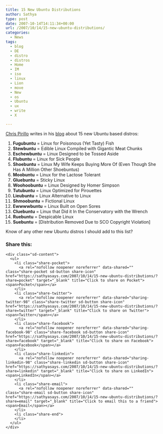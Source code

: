 ```yaml
---
title: 15 New Ubuntu Distributions
author: Sathya
type: post
date: 2007-10-14T14:11:34+00:00
url: /2007/10/14/15-new-ubuntu-distributions/
categories:
  - News
tags:
  - blog
  - DE
  - distro
  - distros
  - Home
  - IM
  - iso
  - linux
  - Lion
  - move
  - New
  - os
  - Ubuntu
  - ux
  - write
  - X

---
```

[Chris Pirillo][1] writes in his [blog][2] about 15 new Ubuntu based distros:

  1. **Fugubuntu** = Linux for Poisonous (Yet Tasty) Fish
  2. **Stewbuntu** = Edible Linux Compiled with Gigantic Meat Chunks
  3. **Eschewbuntu** = Linux Designed to be Tossed Aside
  4. **Flubuntu** = Linux for Sick People
  5. **Shoebuntu** = Linux My Wife Keeps Buying More Of (Even Though She Has A Million Other Shoebuntus)
  6. **Moobuntu** = Linux for the Lactose Tolerant
  7. **Gluebuntu** = Sticky Linux
  8. **Woohoobuntu** = Linux Designed by Homer Simpson
  9. **Tutubuntu** = Linux Optimized for Pirouettes
 10. **Lieubuntu** = Linux Alternative to Linux
 11. **Shmoobuntu** = Fictional Linux
 12. **Ewwwwbuntu** = Linux Built on Open Sores
 13. **Cluebuntu** = Linux that Did it In the Conservatory with the Wrench
 14. **Ruebuntu** = Despicable Linux
 15. **Suebuntu** = [Distribution Removed Due to SCO Copyright Violation]

Know of any other new Ubuntu distros I should add to this list?

<div class="sharedaddy sd-sharing-enabled">
  <div class="robots-nocontent sd-block sd-social sd-social-icon-text sd-sharing">
    <h3 class="sd-title">
      Share this:
    </h3>
    
    <div class="sd-content">
      <ul>
        <li class="share-pocket">
          <a rel="nofollow noopener noreferrer" data-shared="" class="share-pocket sd-button share-icon" href="https://sathyasays.com/2007/10/14/15-new-ubuntu-distributions/?share=pocket" target="_blank" title="Click to share on Pocket"><span>Pocket</span></a>
        </li>
        <li class="share-twitter">
          <a rel="nofollow noopener noreferrer" data-shared="sharing-twitter-98" class="share-twitter sd-button share-icon" href="https://sathyasays.com/2007/10/14/15-new-ubuntu-distributions/?share=twitter" target="_blank" title="Click to share on Twitter"><span>Twitter</span></a>
        </li>
        <li class="share-facebook">
          <a rel="nofollow noopener noreferrer" data-shared="sharing-facebook-98" class="share-facebook sd-button share-icon" href="https://sathyasays.com/2007/10/14/15-new-ubuntu-distributions/?share=facebook" target="_blank" title="Click to share on Facebook"><span>Facebook</span></a>
        </li>
        <li class="share-linkedin">
          <a rel="nofollow noopener noreferrer" data-shared="sharing-linkedin-98" class="share-linkedin sd-button share-icon" href="https://sathyasays.com/2007/10/14/15-new-ubuntu-distributions/?share=linkedin" target="_blank" title="Click to share on LinkedIn"><span>LinkedIn</span></a>
        </li>
        <li class="share-email">
          <a rel="nofollow noopener noreferrer" data-shared="" class="share-email sd-button share-icon" href="https://sathyasays.com/2007/10/14/15-new-ubuntu-distributions/?share=email" target="_blank" title="Click to email this to a friend"><span>Email</span></a>
        </li>
        <li class="share-end">
        </li>
      </ul>
    </div>
  </div>
</div>

 [1]: http://chris.pirillo.com/
 [2]: http://chris.pirillo.com/2007/10/13/15-new-ubuntu-distributions/